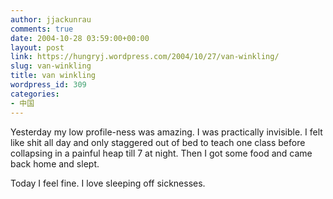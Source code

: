 ```yaml
---
author: jjackunrau
comments: true
date: 2004-10-28 03:59:00+00:00
layout: post
link: https://hungryj.wordpress.com/2004/10/27/van-winkling/
slug: van-winkling
title: van winkling
wordpress_id: 309
categories:
- 中国
---
```


Yesterday my low profile-ness was amazing.  I was practically invisible.  I felt like shit all day and only staggered out of bed to teach one class before collapsing in a painful heap till 7 at night.  Then I got some food and came back home and slept.  
  
Today I feel fine.  I love sleeping off sicknesses.

